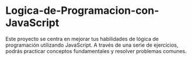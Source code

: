 # Logica-de-Programacion-con-JavaScript
Este proyecto se centra en mejorar tus habilidades de lógica de programación utilizando JavaScript. A través de una serie de ejercicios, podrás practicar conceptos fundamentales y resolver problemas comunes.
